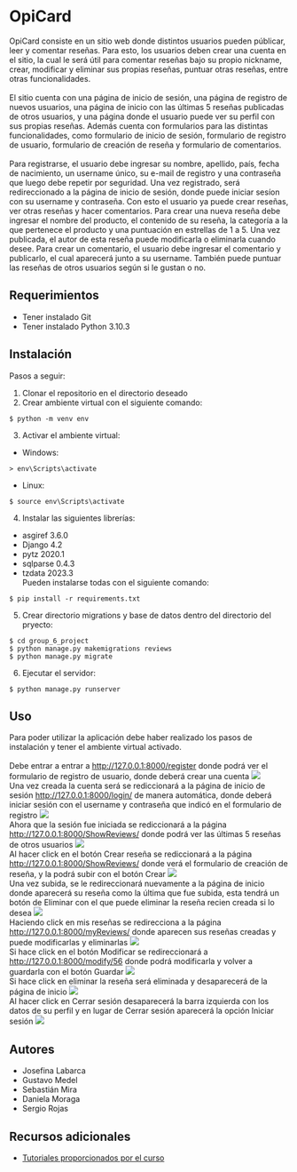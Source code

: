 # OpiCard

OpiCard consiste en un sitio web donde distintos usuarios pueden públicar, leer y comentar reseñas. Para esto, los usuarios deben crear una cuenta en el sitio, la cual le será útil para comentar reseñas bajo su propio nickname, crear, modificar y eliminar sus propias reseñas, puntuar otras reseñas, entre otras funcionalidades.\
\
El sitio cuenta con una página de inicio de sesión, una página de registro de nuevos usuarios, una página de inicio con las últimas 5 reseñas publicadas de otros usuarios, y una página donde el usuario puede ver su perfil con sus propias reseñas. Además cuenta con formularios para las distintas funcionalidades, como formulario de inicio de sesión, formulario de registro de usuario, formulario de creación de reseña y formulario de comentarios.\
\
Para registrarse, el usuario debe ingresar su nombre, apellido, país, fecha de nacimiento, un username único, su e-mail de registro y una contraseña que luego debe repetir por seguridad. Una vez registrado, será redireccionado a la página de inicio de sesión, donde puede iniciar sesíon con su username y contraseña. Con esto el usuario ya puede crear reseñas, ver otras reseñas y hacer comentarios. Para crear una nueva reseña debe ingresar el nombre del producto, el contenido de su reseña, la categoría a la que pertenece el producto y una puntuación en estrellas de 1 a 5. Una vez publicada, el autor de esta reseña puede modificarla o eliminarla cuando desee. Para crear un comentario, el usuario debe ingresar el comentario y publicarlo, el cual aparecerá junto a su username. También puede puntuar las reseñas de otros usuarios según si le gustan o no.

## Requerimientos
* Tener instalado Git
* Tener instalado Python 3.10.3

## Instalación
Pasos a seguir:
1. Clonar el repositorio en el directorio deseado
2. Crear ambiente virtual con el siguiente comando:
```
$ python -m venv env
```
3. Activar el ambiente virtual:
* Windows:
```
> env\Scripts\activate
```
* Linux:
```
$ source env\Scripts\activate
```
4. Instalar las siguientes librerías:
* asgiref 3.6.0
* Django 4.2
* pytz 2020.1
* sqlparse 0.4.3
* tzdata 2023.3\
Pueden instalarse todas con el siguiente comando:
```
$ pip install -r requirements.txt
```
5. Crear directorio migrations y base de datos dentro del directorio del pryecto:
```
$ cd group_6_project
$ python manage.py makemigrations reviews
$ python manage.py migrate
```
6. Ejecutar el servidor:
```
$ python manage.py runserver
```

## Uso
Para poder utilizar la aplicación debe haber realizado los pasos de instalación y tener el ambiente virtual activado.\
\
Debe entrar a entrar a http://127.0.0.1:8000/register donde podrá ver el formulario de registro de usuario, donde deberá crear una cuenta
![](images/image1.jpg)
\
Una vez creada la cuenta será se rediccionará a la página de inicio de sesión http://127.0.0.1:8000/login/ de manera automática, donde deberá iniciar sesión con el username y contraseña que indicó en el formulario de registro
![](images/image2.jpg)
\
Ahora que la sesión fue iniciada se rediccionará a la página http://127.0.0.1:8000/ShowReviews/ donde podrá ver las últimas 5 reseñas de otros usuarios
![](images/image3.jpg)
\
Al hacer click en el botón Crear reseña se rediccionará a la página http://127.0.0.1:8000/ShowReviews/ donde verá el formulario de creación de reseña, y la podrá subir con el botón Crear
![](images/image4.jpg)
\
Una vez subida, se le redireccionará nuevamente a la página de inicio donde aparecerá su reseña como la última que fue subida, esta tendrá un botón de Eliminar con el que puede eliminar la reseña recien creada si lo desea
![](images/image5.jpg)
\
Haciendo click en mis reseñas se redirecciona a la página http://127.0.0.1:8000/myReviews/ donde aparecen sus reseñas creadas y puede modificarlas y eliminarlas
![](images/image6.jpg)
\
Si hace click en el botón Modificar se redireccionará a http://127.0.0.1:8000/modify/56 donde podrá modificarla y volver a guardarla con el botón Guardar
![](images/image7.jpg)
\
Si hace click en eliminar la reseña será eliminada y desaparecerá de la página de inicio
![](images/image8.jpg)
\
Al hacer click en Cerrar sesión desaparecerá la barra izquierda con los datos de su perfil y en lugar de Cerrar sesión aparecerá la opción Iniciar sesión
![](images/image9.jpg)

## Autores
* Josefina Labarca
* Gustavo Medel
* Sebastián Mira
* Daniela Moraga
* Sergio Rojas

## Recursos adicionales
* [Tutoriales proporcionados por el curso](https://github.com/Aux-Ing-1)

